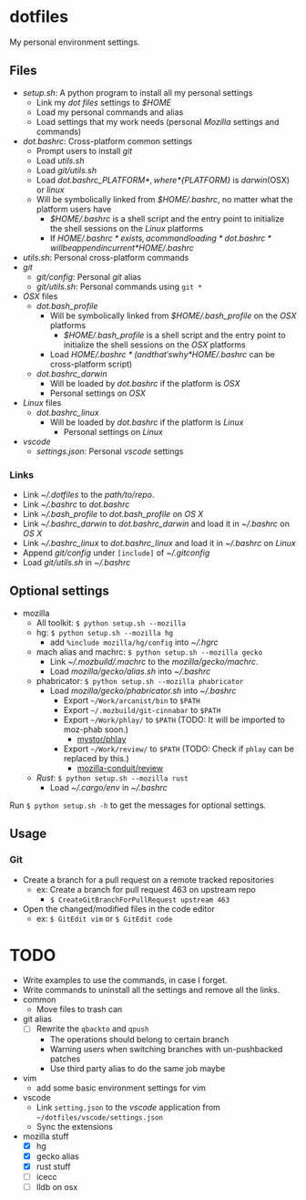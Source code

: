# dotfiles
My personal environment settings.

## Files
- *setup.sh*: A python program to install all my personal settings
  - Link my *dot files* settings to *$HOME*
  - Load my personal commands and alias
  - Load settings that my work needs (personal *Mozilla* settings and commands)
- *dot.bashrc*: Cross-platform common settings
  - Prompt users to install *git*
  - Load *utils.sh*
  - Load *git/utils.sh*
  - Load *dot.bashrc_${PLATFORM}*, where *${PLATFORM}* is *darwin*(OSX) or *linux*
  - Will be symbolically linked from *$HOME/.bashrc*, no matter what the platform users have
    - *$HOME/.bashrc* is a shell script and the entry point to initialize the shell sessions on the *Linux* platforms
    - If *$HOME/.bashrc* exists, a command loading *dot.bashrc* will be append in current *$HOME/.bashrc*
- *utils.sh*: Personal cross-platform commands
- *git*
  - *git/config*: Personal *git* alias
  - *git/utils.sh*: Personal commands using `git *`
- *OSX* files
  - *dot.bash_profile*
    - Will be symbolically linked from *$HOME/.bash_profile* on the *OSX* platforms
      - *$HOME/.bash_profile* is a shell script and the entry point to initialize the shell sessions on the *OSX* platforms
    - Load *$HOME/.bashrc* (and that's why *$HOME/.bashrc* can be cross-platform script)
  - *dot.bashrc_darwin*
    - Will be loaded by *dot.bashrc* if the platform is *OSX*
    - Personal settings on *OSX*
- *Linux* files
  - *dot.bashrc_linux*
    - Will be loaded by *dot.bashrc* if the platform is *Linux*
      - Personal settings on *Linux*
- *vscode*
  - *settings.json*: Personal *vscode* settings

### Links
- Link *~/.dotfiles* to the *path/to/repo*.
- Link *~/.bashrc* to *dot.bashrc*
- Link *~/.bash_profile* to *dot.bash_profile* on *OS X*
- Link *~/.bashrc_darwin* to *dot.bashrc_darwin* and load it in *~/.bashrc* on *OS X*
- Link *~/.bashrc_linux* to *dot.bashrc_linux* and load it in *~/.bashrc* on *Linux*
- Append *git/config* under `[include]` of *~/.gitconfig*
- Load *git/utils.sh* in *~/.bashrc*

## Optional settings
- mozilla
  - All toolkit: `$ python setup.sh --mozilla`
  - hg: `$ python setup.sh --mozilla hg`
    - add `%include mozilla/hg/config` into *~/.hgrc*
  - mach alias and machrc: ```$ python setup.sh --mozilla gecko```
    - Link *~/.mozbuild/.machrc* to the *mozilla/gecko/machrc*.
    - Load *mozilla/gecko/alias.sh* into *~/.bashrc*
  - phabricator: `$ python setup.sh --mozilla phabricator`
    - Load *mozilla/gecko/phabricator.sh* into *~/.bashrc*
      - Export `~/Work/arcanist/bin` to `$PATH`
      - Export `~/.mozbuild/git-cinnabar` to `$PATH`
      - Export `~/Work/phlay/` to `$PATH` (TODO: It will be imported to moz-phab soon.)
        - [mystor/phlay](https://github.com/mystor/phlay)
      - Export `~/Work/review/` to `$PATH` (TODO: Check if `phlay` can be replaced by this.)
        - [mozilla-conduit/review](https://github.com/mozilla-conduit/review)
  - *Rust*: `$ python setup.sh --mozilla rust`
    - Load *~/.cargo/env* in *~/.bashrc*

Run `$ python setup.sh -h` to get the messages for optional settings.

## Usage
### Git
- Create a branch for a pull request on a remote tracked repositories
  - ex: Create a branch for pull request 463 on upstream repo
    - `$ CreateGitBranchForPullRequest upstream 463`
- Open the changed/modified files in the code editor
  - ex: `$ GitEdit vim` or `$ GitEdit code`

# TODO
- Write examples to use the commands, in case I forget.
- Write commands to uninstall all the settings and remove all the links.
- common
  - Move files to trash can
- git alias
  - [ ] Rewrite the `qbackto` and `qpush`
    - The operations should belong to certain branch
    - Warning users when switching branches with un-pushbacked patches
    - Use third party alias to do the same job maybe
- vim
  - add some basic environment settings for vim
- vscode
  - Link `setting.json` to the *vscode* application from `~/dotfiles/vscode/settings.json`
  - Sync the extensions
- mozilla stuff
  - [x] hg
  - [x] gecko alias
  - [x] rust stuff
  - [ ] icecc
  - [ ] lldb on osx
